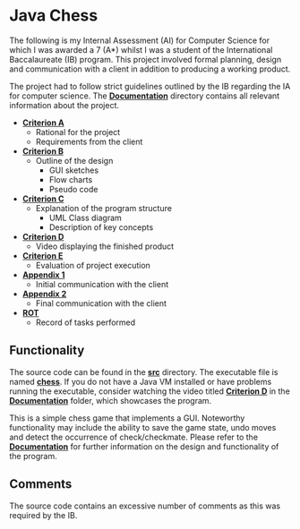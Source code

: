 # Java Chess
The following is my Internal Assessment (AI) for Computer Science for which I was awarded a 7 (A*) whilst I was a student of the International Baccalaureate (IB) program. This project involved formal planning, design and communication with a client in addition to producing a working product.
 
The project had to follow strict guidelines outlined by the IB regarding the IA for computer science. The **[Documentation]( https://github.com/olalha/Java---Chess/tree/master/Documentation)** directory contains all relevant information about the project.

- **[Criterion A]( https://github.com/olalha/Java---Chess/blob/master/Documentation/Criterion%20A.pdf)**
	- Rational for the project
	- Requirements from the client
- **[Criterion B]( https://github.com/olalha/Java---Chess/blob/master/Documentation/Criterion%20B.pdf)**
	- Outline of the design
		- GUI sketches
		- Flow charts
		- Pseudo code
- **[Criterion C]( https://github.com/olalha/Java---Chess/blob/master/Documentation/Criterion%20C.pdf)**
	- Explanation of the program structure
		- UML Class diagram
		- Description of key concepts
- **[Criterion D]( https://github.com/olalha/Java---Chess/blob/master/Documentation/Criterion%20D.mp4)**
	- Video displaying the finished product
- **[Criterion E]( https://github.com/olalha/Java---Chess/blob/master/Documentation/Criterion%20E.pdf)**
	- Evaluation of project execution
- **[Appendix 1]( https://github.com/olalha/Java---Chess/blob/master/Documentation/Appendix%201.pdf)**
	- Initial communication with the client
- **[Appendix 2]( https://github.com/olalha/Java---Chess/blob/master/Documentation/Appendix%202.pdf)**
	- Final communication with the client
- **[ROT]( https://github.com/olalha/Java---Chess/blob/master/Documentation/ROT.pdf)**
	- Record of tasks performed

## Functionality
The source code can be found in the **[src]( https://github.com/olalha/Java---Chess/tree/master/src)** directory. The executable file is named **[chess]( https://github.com/olalha/Java---Chess/blob/master/Chess.jar)**. If you do not have a Java VM installed or have problems running the executable, consider watching the video titled **[Criterion D]( https://github.com/olalha/Java---Chess/blob/master/Documentation/Criterion%20D.mp4)** in the **[Documentation]( https://github.com/olalha/Java---Chess/tree/master/Documentation)** folder, which showcases the program.

This is a simple chess game that implements a GUI. Noteworthy functionality may include the ability to save the game state, undo moves and detect the occurrence of check/checkmate. Please refer to the **[Documentation]( https://github.com/olalha/Java---Chess/tree/master/Documentation)** for further information on the design and functionality of the program.

## Comments
The source code contains an excessive number of comments as this was required by the IB.
